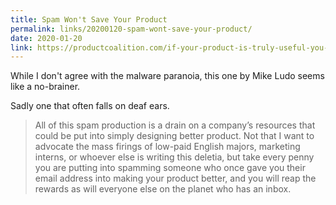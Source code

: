 ```yaml
---
title: Spam Won't Save Your Product
permalink: links/20200120-spam-wont-save-your-product/
date: 2020-01-20
link: https://productcoalition.com/if-your-product-is-truly-useful-you-can-skip-the-part-where-you-constantly-spam-your-customers-ae98b651c05c
---
```


While I don't agree with the malware paranoia, this one by Mike Ludo seems like a no-brainer.

Sadly one that often falls on deaf ears.

> All of this spam production is a drain on a company’s resources that could be put into simply designing better product. Not that I want to advocate the mass firings of low-paid English majors, marketing interns, or whoever else is writing this deletia, but take every penny you are putting into spamming someone who once gave you their email address into making your product better, and you will reap the rewards as will everyone else on the planet who has an inbox.
